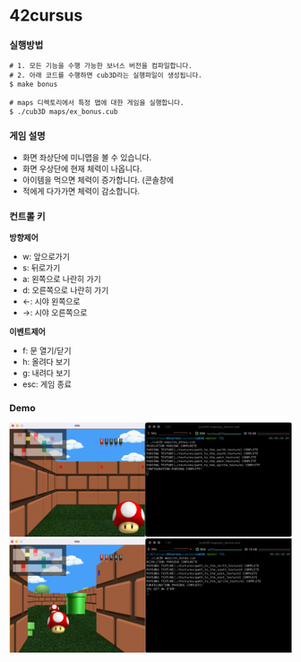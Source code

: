 # 42cursus
### 실행방법
```shell
# 1. 모든 기능을 수행 가능한 보너스 버전을 컴파일합니다.
# 2. 아래 코드를 수행하면 cub3D라는 실행파일이 생성됩니다.
$ make bonus

# maps 디렉토리에서 특정 맵에 대한 게임을 실행합니다.
$ ./cub3D maps/ex_bonus.cub
```
### 게임 설명
- 화면 좌상단에 미니맵을 볼 수 있습니다.
- 화면 우상단에 현재 체력이 나옵니다.
- 아이템을 먹으면 체력이 증가합니다. (콘솔창에 
- 적에게 다가가면 체력이 감소합니다.

### 컨트롤 키
**방향제어**
- w: 앞으로가기
- s: 뒤로가기
- a: 왼쪽으로 나란히 가기
- d: 오른쪽으로 나란히 가기
- ←: 시야 왼쪽으로
- →: 시야 오른쪽으로

**이벤트제어**
- f: 문 열기/닫기
- h: 올려다 보기
- g: 내려다 보기
- esc: 게임 종료

### Demo
![시작장면](cub3D_screen_shot1.png)
![필드](cub3D_screen_shot2.png)
